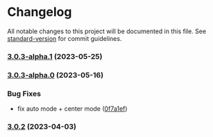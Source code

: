 # Changelog

All notable changes to this project will be documented in this file. See [standard-version](https://github.com/conventional-changelog/standard-version) for commit guidelines.

### [3.0.3-alpha.1](https://github.com/imagine10255/bear-react-carousel/compare/v3.0.3-alpha.0...v3.0.3-alpha.1) (2023-05-25)

### [3.0.3-alpha.0](https://github.com/imagine10255/bear-react-carousel/compare/v3.0.2...v3.0.3-alpha.0) (2023-05-16)


### Bug Fixes

* fix auto mode + center mode ([0f7a1ef](https://github.com/imagine10255/bear-react-carousel/commit/0f7a1ef8c033aa37984d2abe5bfaddf5404338f7))

### [3.0.2](https://github.com/imagine10255/bear-react-carousel/compare/v3.0.1...v3.0.2) (2023-04-03)
